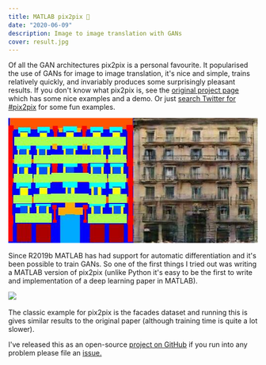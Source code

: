 ```yaml
---
title: MATLAB pix2pix 🏢
date: "2020-06-09"
description: Image to image translation with GANs
cover: result.jpg
---
```



Of all the GAN architectures pix2pix is a personal favourite. It popularised the use of GANs for image to image translation, it's nice and simple, trains relatively quickly, and invariably produces some surprisingly pleasant results. If you don't know what pix2pix is, see the [original project page](https://phillipi.github.io/pix2pix/) which has some nice examples and a demo. Or just [search Twitter for #pix2pix](https://twitter.com/search?q=%23pix2pix) for some fun examples.

![Input to the model on the left and output on the right](result.jpg)

Since R2019b MATLAB has had support for automatic differentiation and it's been possible to train GANs. So one of the first things I tried out was writing a MATLAB version of pix2pix (unlike Python it's easy to be the first to write and implementation of a deep learning paper in MATLAB).

![](https://raw.githubusercontent.com/matlab-deep-learning/pix2pix/master/docs/training.gif)

The classic example for pix2pix is the facades dataset and running this is gives similar results to the original paper (although training time is quite a lot slower).

I've released this as an open-source [project on GitHub](https://github.com/matlab-deep-learning/pix2pix) if you run into any problem please file an [issue.](https://github.com/matlab-deep-learning/pix2pix/issues)
